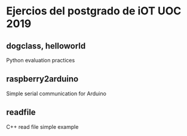 # Ejercios del postgrado de iOT UOC 2019

## dogclass, helloworld 
Python evaluation practices 

## raspberry2arduino
Simple serial communication for Arduino

## readfile
C++ read file simple example
